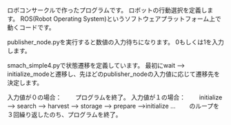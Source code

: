 ロボコンサークルで作ったプログラムです。
ロボットの行動選択を定義します。
ROS(Robot Operating System)というソフトウェアプラットフォーム上で動くコードです。

publisher_node.pyを実行すると数値の入力待ちになります。
0もしくは1を入力します。

smach_simple4.pyで状態遷移を定義しています。
最初にwait --> initialize_modeと遷移し、先ほどのpublisher_nodeの入力値に応じて遷移先を決定します。

入力値が０の場合：
　　プログラムを終了。
入力値が１の場合：
　　initialize --> search --> harvest --> storage --> prepare -->initialize ...
　　のループを３回繰り返したのち、プログラムを終了。
